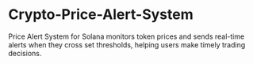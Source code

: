 # Crypto-Price-Alert-System

Price Alert System for Solana monitors token prices and sends real-time alerts when they cross set thresholds, helping users make timely trading decisions.
